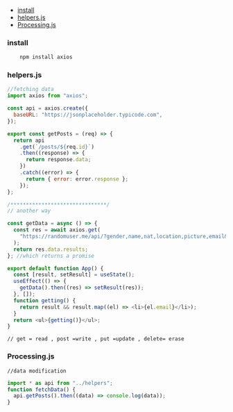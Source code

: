 - [install](#install)
- [helpers.js](#helpersjs)
- [Processing.js](#processingjs)

### install

```sh
    npm install axios
```

### helpers.js

```js
//fetching data
import axios from "axios";

const api = axios.create({
  baseURL: "https://jsonplaceholder.typicode.com",
});

export const getPosts = (req) => {
  return api
    .get(`/posts/${req.id}`)
    .then((response) => {
      return response.data;
    })
    .catch((error) => {
      return { error: error.response };
    });
};

/*******************************/
// another way

const getData = async () => {
  const res = await axios.get(
    "https://randomuser.me/api/?gender,name,nat,location,picture,email&results=20"
  );
  return res.data.results;
}; //which returns a promise

export default function App() {
  const [result, setResult] = useState();
  useEffect(() => {
    getData().then((res) => setResult(res));
  }, []);
  function getting() {
    return result && result.map((el) => <li>{el.email}</li>);
  }
  return <ul>{getting()}</ul>;
}
```

    // get = read , post =write , put =update , delete= erase

### Processing.js

    //data modification

```js
import * as api from "../helpers";
function fetchData() {
  api.getPosts().then((data) => console.log(data));
}
```
